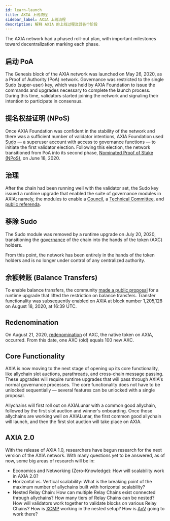 ```yaml
---
id: learn-launch
title: AXIA 上线流程
sidebar_label: AXIA 上线流程
description: 解释 AXIA 的上线过程及其各个阶段
---
```


The AXIA network had a phased roll-out plan, with important milestones toward decentralization marking each phase.

## 启动 PoA

The Genesis block of the AXIA network was launched on May 26, 2020, as a Proof of Authority (PoA) network. Governance was restricted to the single Sudo (super-user) key, which was held by AXIA Foundation to issue the commands and upgrades necessary to complete the launch process. During this time, validators started joining the network and signaling their intention to participate in consensus.

## 提名权益证明 (NPoS)

Once AXIA Foundation was confident in the stability of the network and there was a sufficient number of validator intentions, AXIA Foundation used [Sudo](https://youtu.be/InekMjJpVdo) &mdash; a superuser account with access to governance functions &mdash; to initiate the first validator election. Following this election, the network transitioned from PoA into its second phase, [Nominated Proof of Stake (NPoS)](learn-staking), on June 18, 2020.

## 治理

After the chain had been running well with the validator set, the Sudo key issued a runtime upgrade that enabled the suite of governance modules in AXIA; namely, the modules to enable a [Council](learn-governance#council), a [Technical Committee](learn-governance#technical-committee), and [public referenda](learn-governance#public-referenda).

## 移除 Sudo

The Sudo module was removed by a runtime upgrade on July 20, 2020, transitioning the [governance](learn-governance) of the chain into the hands of the token (AXC) holders.

From this point, the network has been entirely in the hands of the token holders and is no longer under control of any centralized authority.

## 余额转账 (Balance Transfers)

To enable balance transfers, the community [made a public proposal](maintain-guides-democracy) for a runtime upgrade that lifted the restriction on balance transfers. Transfer functionality was subsequently enabled on AXIA at block number 1,205,128 on August 18, 2020, at 16:39 UTC.

## Redenomination

On August 21, 2020, [redenomination](redenomination) of AXC, the native token on AXIA, occurred. From this date, one AXC (old) equals 100 new AXC.

## Core Functionality

AXIA is now moving to the next stage of opening up its core functionality, like allychain slot auctions, parathreads, and cross-chain message passing. These upgrades will require runtime upgrades that will pass through AXIA's normal governance processes. The core functionality does not have to be unlocked sequentially &mdash; several features can be unlocked with a single proposal.

Allychains will first roll out on AXIALunar with a common good allychain, followed by the first slot auction and winner's onboarding. Once those allychains are working well on AXIALunar, the first common good allychain will launch, and then the first slot auction will take place on AXIA.

## AXIA 2.0

With the release of AXIA 1.0, researchers have begun research for the next version of the AXIA network. With many questions yet to be answered, as of now, some big areas of research will be in:

- Economics and Networking (Zero-Knowledge): How will scalability work in AXIA 2.0?
- Horizontal vs. Vertical scalability: What is the breaking point of the maximum number of allychains built with horizontal scalability?
- Nested Relay Chain: How can multiple Relay Chains exist connected through allychains? How many tiers of Relay Chains can be nested? How will validators work together to validate blocks on various Relay Chains? How is [XCMP](learn-crosschain) working in the nested setup? How is [AnV](learn-availability) going to work there?
